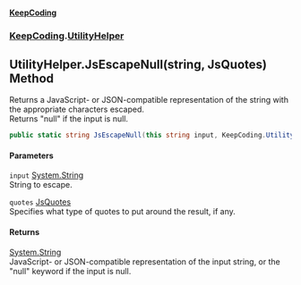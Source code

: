 #### [KeepCoding](index.md 'index')
### [KeepCoding](KeepCoding.md 'KeepCoding').[UtilityHelper](UtilityHelper.md 'KeepCoding.UtilityHelper')
## UtilityHelper.JsEscapeNull(string, JsQuotes) Method
Returns a JavaScript- or JSON-compatible representation of the string with the appropriate characters escaped.  
Returns "null" if the input is null.
```csharp
public static string JsEscapeNull(this string input, KeepCoding.UtilityHelper.JsQuotes quotes=KeepCoding.UtilityHelper.JsQuotes.Double);
```
#### Parameters
<a name='KeepCoding.UtilityHelper.JsEscapeNull(string.KeepCoding.UtilityHelper.JsQuotes).input'></a>
`input` [System.String](https://docs.microsoft.com/en-us/dotnet/api/System.String 'System.String')  
String to escape.
  
<a name='KeepCoding.UtilityHelper.JsEscapeNull(string.KeepCoding.UtilityHelper.JsQuotes).quotes'></a>
`quotes` [JsQuotes](UtilityHelper.JsQuotes.md 'KeepCoding.UtilityHelper.JsQuotes')  
Specifies what type of quotes to put around the result, if any.
  
#### Returns
[System.String](https://docs.microsoft.com/en-us/dotnet/api/System.String 'System.String')  
JavaScript- or JSON-compatible representation of the input string, or the "null" keyword if the input is null.
